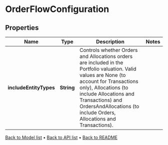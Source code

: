 

# OrderFlowConfiguration


## Properties

| Name | Type | Description | Notes |
|------------ | ------------- | ------------- | -------------|
|**includeEntityTypes** | **String** | Controls whether Orders and Allocations orders are included in the Portfolio valuation. Valid values are  None (to account for Transactions only), Allocations (to include Allocations and Transactions) and  OrdersAndAllocations (to include Orders, Allocations and Transactions). |  |



[Back to Model list](../README.md#documentation-for-models) &#8226; [Back to API list](../README.md#documentation-for-api-endpoints) &#8226; [Back to README](../README.md)


